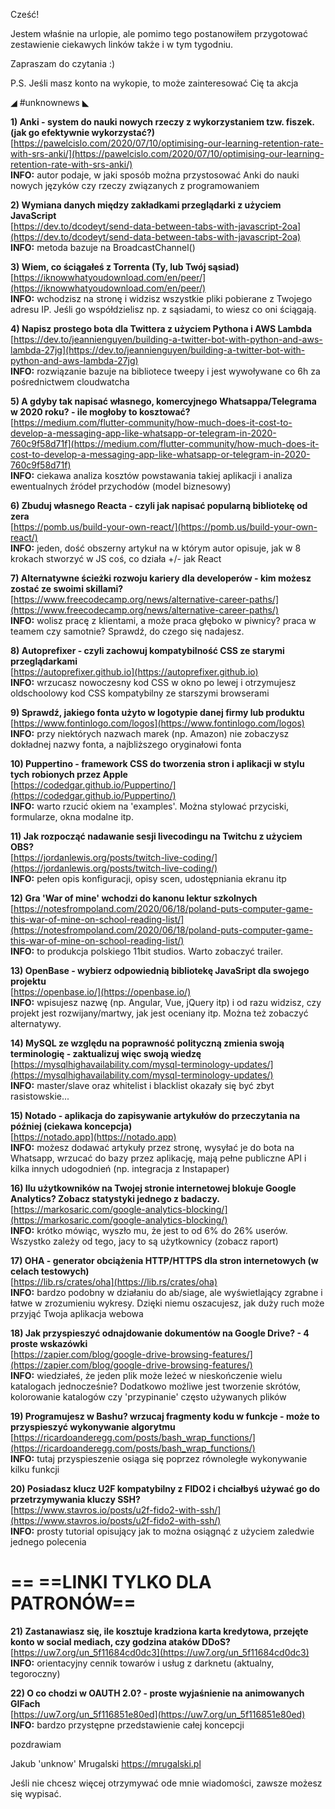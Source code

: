 Cześć!

Jestem właśnie na urlopie, ale pomimo tego postanowiłem przygotować zestawienie ciekawych linków także i w tym tygodniu.

Zapraszam do czytania :)

P.S. Jeśli masz konto na wykopie, to może zainteresować Cię ta akcja

 

◢ #unknownews ◣


**1) Anki - system do nauki nowych rzeczy z wykorzystaniem tzw. fiszek. (jak go efektywnie wykorzystać?)**  
[https://pawelcislo.com/2020/07/10/optimising-our-learning-retention-rate-with-srs-anki/](https://pawelcislo.com/2020/07/10/optimising-our-learning-retention-rate-with-srs-anki/)  
**INFO:** autor podaje, w jaki sposób można przystosować Anki do nauki nowych języków czy rzeczy związanych z programowaniem  


**2) Wymiana danych między zakładkami przeglądarki z użyciem JavaScript**  
[https://dev.to/dcodeyt/send-data-between-tabs-with-javascript-2oa](https://dev.to/dcodeyt/send-data-between-tabs-with-javascript-2oa)  
**INFO:** metoda bazuje na BroadcastChannel()  


**3) Wiem, co ściągałeś z Torrenta (Ty, lub Twój sąsiad)**  
[https://iknowwhatyoudownload.com/en/peer/](https://iknowwhatyoudownload.com/en/peer/)  
**INFO:** wchodzisz na stronę i widzisz wszystkie pliki pobierane z Twojego adresu IP. Jeśli go współdzielisz np. z sąsiadami, to wiesz co oni ściągają.  


**4) Napisz prostego bota dla Twittera z użyciem Pythona i AWS Lambda**  
[https://dev.to/jeannienguyen/building-a-twitter-bot-with-python-and-aws-lambda-27jg](https://dev.to/jeannienguyen/building-a-twitter-bot-with-python-and-aws-lambda-27jg)  
**INFO:** rozwiązanie bazuje na bibliotece tweepy i jest wywoływane co 6h za pośrednictwem cloudwatcha  


**5) A gdyby tak napisać własnego, komercyjnego Whatsappa/Telegrama w 2020 roku? - ile mogłoby to kosztować?**  
[https://medium.com/flutter-community/how-much-does-it-cost-to-develop-a-messaging-app-like-whatsapp-or-telegram-in-2020-760c9f58d71f](https://medium.com/flutter-community/how-much-does-it-cost-to-develop-a-messaging-app-like-whatsapp-or-telegram-in-2020-760c9f58d71f)  
**INFO:** ciekawa analiza kosztów powstawania takiej aplikacji i analiza ewentualnych źródeł przychodów (model biznesowy)  


**6) Zbuduj własnego Reacta - czyli jak napisać popularną bibliotekę od zera**  
[https://pomb.us/build-your-own-react/](https://pomb.us/build-your-own-react/)  
**INFO:** jeden, dość obszerny artykuł na w którym autor opisuje, jak w 8 krokach stworzyć w JS coś, co działa +/- jak React  


**7) Alternatywne ścieżki rozwoju kariery dla developerów - kim możesz zostać ze swoimi skillami?**  
[https://www.freecodecamp.org/news/alternative-career-paths/](https://www.freecodecamp.org/news/alternative-career-paths/)  
**INFO:** wolisz pracę z klientami, a może praca głęboko w piwnicy? praca w teamem czy samotnie? Sprawdź, do czego się nadajesz.  


**8) Autoprefixer - czyli zachowuj kompatybilność CSS ze starymi przeglądarkami**  
[https://autoprefixer.github.io](https://autoprefixer.github.io)  
**INFO:** wrzucasz nowoczesny kod CSS w okno po lewej i otrzymujesz oldschoolowy kod CSS kompatybilny ze starszymi browserami  


**9) Sprawdź, jakiego fonta użyto w logotypie danej firmy lub produktu**  
[https://www.fontinlogo.com/logos](https://www.fontinlogo.com/logos)  
**INFO:** przy niektórych nazwach marek (np. Amazon) nie zobaczysz dokładnej nazwy fonta, a najbliższego oryginałowi fonta  


**10) Puppertino - framework CSS do tworzenia stron i aplikacji w stylu tych robionych przez Apple**  
[https://codedgar.github.io/Puppertino/](https://codedgar.github.io/Puppertino/)  
**INFO:** warto rzucić okiem na 'examples'. Można stylować przyciski, formularze, okna modalne itp.  


**11) Jak rozpocząć nadawanie sesji livecodingu na Twitchu z użyciem OBS?**  
[https://jordanlewis.org/posts/twitch-live-coding/](https://jordanlewis.org/posts/twitch-live-coding/)  
**INFO:** pełen opis konfiguracji, opisy scen, udostępniania ekranu itp  


**12) Gra 'War of mine' wchodzi do kanonu lektur szkolnych**  
[https://notesfrompoland.com/2020/06/18/poland-puts-computer-game-this-war-of-mine-on-school-reading-list/](https://notesfrompoland.com/2020/06/18/poland-puts-computer-game-this-war-of-mine-on-school-reading-list/)  
**INFO:** to produkcja polskiego 11bit studios. Warto zobaczyć trailer.  


**13) OpenBase - wybierz odpowiednią bibliotekę JavaSript dla swojego projektu**  
[https://openbase.io/](https://openbase.io/)  
**INFO:** wpisujesz nazwę (np. Angular, Vue, jQuery itp) i od razu widzisz, czy projekt jest rozwijany/martwy, jak jest oceniany itp. Można też zobaczyć alternatywy.  


**14) MySQL ze względu na poprawność polityczną zmienia swoją terminologię - zaktualizuj więc swoją wiedzę**  
[https://mysqlhighavailability.com/mysql-terminology-updates/](https://mysqlhighavailability.com/mysql-terminology-updates/)  
**INFO:** master/slave oraz whitelist i blacklist okazały się być zbyt rasistowskie...  


**15) Notado - aplikacja do zapisywanie artykułów do przeczytania na później (ciekawa koncepcja)**  
[https://notado.app](https://notado.app)  
**INFO:** możesz dodawać artykuły przez stronę, wysyłać je do bota na Whatsapp, wrzucać do bazy przez aplikację, mają pełne publiczne API i kilka innych udogodnień (np. integracja z Instapaper)  


**16) Ilu użytkowników na Twojej stronie internetowej blokuje Google Analytics? Zobacz statystyki jednego z badaczy.**  
[https://markosaric.com/google-analytics-blocking/](https://markosaric.com/google-analytics-blocking/)  
**INFO:** krótko mówiąc, wyszło mu, że jest to od 6% do 26% userów. Wszystko zależy od tego, jacy to są użytkownicy (zobacz raport)  


**17) OHA - generator obciążenia HTTP/HTTPS dla stron internetowych (w celach testowych)**  
[https://lib.rs/crates/oha](https://lib.rs/crates/oha)  
**INFO:** bardzo podobny w działaniu do ab/siage, ale wyświetlający zgrabne i łatwe w zrozumieniu wykresy. Dzięki niemu oszacujesz, jak duży ruch może przyjąć Twoja aplikacja webowa  


**18) Jak przyspieszyć odnajdowanie dokumentów na Google Drive? - 4 proste wskazówki**  
[https://zapier.com/blog/google-drive-browsing-features/](https://zapier.com/blog/google-drive-browsing-features/)  
**INFO:** wiedziałeś, że jeden plik może leżeć w nieskończenie wielu katalogach jednocześnie? Dodatkowo możliwe jest tworzenie skrótów, kolorowanie katalogów czy 'przypinanie' często używanych plików  


**19) Programujesz w Bashu? wrzucaj fragmenty kodu w funkcje - może to przyspieszyć wykonywanie algorytmu**  
[https://ricardoanderegg.com/posts/bash_wrap_functions/](https://ricardoanderegg.com/posts/bash_wrap_functions/)  
**INFO:** tutaj przyspieszenie osiąga się poprzez równoległe wykonywanie kilku funkcji  


**20) Posiadasz klucz U2F kompatybilny z FIDO2 i chciałbyś używać go do przetrzymywania kluczy SSH?**  
[https://www.stavros.io/posts/u2f-fido2-with-ssh/](https://www.stavros.io/posts/u2f-fido2-with-ssh/)  
**INFO:** prosty tutorial opisujący jak to można osiągnąć z użyciem zaledwie jednego polecenia  


== **==LINKI TYLKO DLA PATRONÓW==**
 ==

**21) Zastanawiasz się, ile kosztuje kradziona karta kredytowa, przejęte konto w social mediach, czy godzina ataków DDoS?**  
[https://uw7.org/un_5f11684cd0dc3](https://uw7.org/un_5f11684cd0dc3)  
**INFO:** orientacyjny cennik towarów i usług z darknetu (aktualny, tegoroczny)  


**22) O co chodzi w OAUTH 2.0? - proste wyjaśnienie na animowanych GIFach**  
[https://uw7.org/un_5f116851e80ed](https://uw7.org/un_5f116851e80ed)  
**INFO:** bardzo przystępne przedstawienie całej koncepcji  


 

 
pozdrawiam

Jakub 'unknow' Mrugalski
https://mrugalski.pl
 

Jeśli nie chcesz więcej otrzymywać ode mnie wiadomości, zawsze możesz się wypisać.